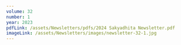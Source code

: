 ```yaml
---
volume: 32
number: 1
year: 2023
pdfLink: /assets/Newsletters/pdfs/2024 Sakyadhita Newsletter.pdf
imageLink: /assets/Newsletters/images/newsletter-32-1.jpg
---
```

